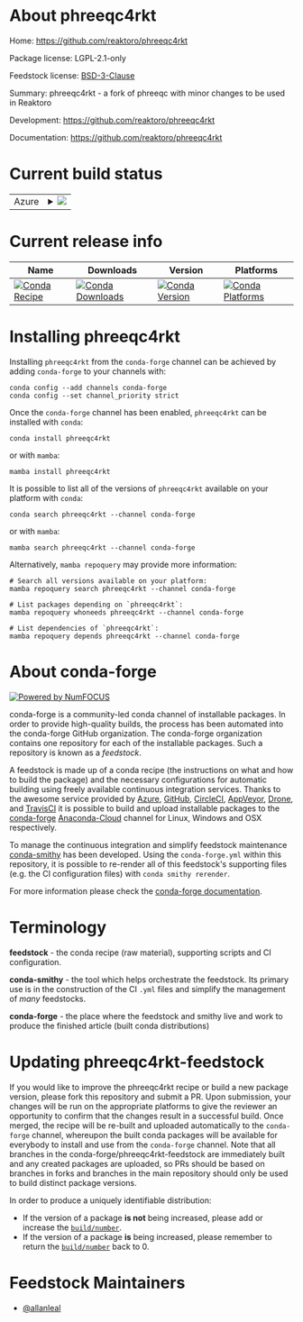 About phreeqc4rkt
=================

Home: https://github.com/reaktoro/phreeqc4rkt

Package license: LGPL-2.1-only

Feedstock license: [BSD-3-Clause](https://github.com/conda-forge/phreeqc4rkt-feedstock/blob/main/LICENSE.txt)

Summary: phreeqc4rkt - a fork of phreeqc with minor changes to be used in Reaktoro

Development: https://github.com/reaktoro/phreeqc4rkt

Documentation: https://github.com/reaktoro/phreeqc4rkt

Current build status
====================


<table>
    
  <tr>
    <td>Azure</td>
    <td>
      <details>
        <summary>
          <a href="https://dev.azure.com/conda-forge/feedstock-builds/_build/latest?definitionId=13305&branchName=main">
            <img src="https://dev.azure.com/conda-forge/feedstock-builds/_apis/build/status/phreeqc4rkt-feedstock?branchName=main">
          </a>
        </summary>
        <table>
          <thead><tr><th>Variant</th><th>Status</th></tr></thead>
          <tbody><tr>
              <td>linux_64</td>
              <td>
                <a href="https://dev.azure.com/conda-forge/feedstock-builds/_build/latest?definitionId=13305&branchName=main">
                  <img src="https://dev.azure.com/conda-forge/feedstock-builds/_apis/build/status/phreeqc4rkt-feedstock?branchName=main&jobName=linux&configuration=linux_64_" alt="variant">
                </a>
              </td>
            </tr><tr>
              <td>osx_64</td>
              <td>
                <a href="https://dev.azure.com/conda-forge/feedstock-builds/_build/latest?definitionId=13305&branchName=main">
                  <img src="https://dev.azure.com/conda-forge/feedstock-builds/_apis/build/status/phreeqc4rkt-feedstock?branchName=main&jobName=osx&configuration=osx_64_" alt="variant">
                </a>
              </td>
            </tr><tr>
              <td>win_64</td>
              <td>
                <a href="https://dev.azure.com/conda-forge/feedstock-builds/_build/latest?definitionId=13305&branchName=main">
                  <img src="https://dev.azure.com/conda-forge/feedstock-builds/_apis/build/status/phreeqc4rkt-feedstock?branchName=main&jobName=win&configuration=win_64_" alt="variant">
                </a>
              </td>
            </tr>
          </tbody>
        </table>
      </details>
    </td>
  </tr>
</table>

Current release info
====================

| Name | Downloads | Version | Platforms |
| --- | --- | --- | --- |
| [![Conda Recipe](https://img.shields.io/badge/recipe-phreeqc4rkt-green.svg)](https://anaconda.org/conda-forge/phreeqc4rkt) | [![Conda Downloads](https://img.shields.io/conda/dn/conda-forge/phreeqc4rkt.svg)](https://anaconda.org/conda-forge/phreeqc4rkt) | [![Conda Version](https://img.shields.io/conda/vn/conda-forge/phreeqc4rkt.svg)](https://anaconda.org/conda-forge/phreeqc4rkt) | [![Conda Platforms](https://img.shields.io/conda/pn/conda-forge/phreeqc4rkt.svg)](https://anaconda.org/conda-forge/phreeqc4rkt) |

Installing phreeqc4rkt
======================

Installing `phreeqc4rkt` from the `conda-forge` channel can be achieved by adding `conda-forge` to your channels with:

```
conda config --add channels conda-forge
conda config --set channel_priority strict
```

Once the `conda-forge` channel has been enabled, `phreeqc4rkt` can be installed with `conda`:

```
conda install phreeqc4rkt
```

or with `mamba`:

```
mamba install phreeqc4rkt
```

It is possible to list all of the versions of `phreeqc4rkt` available on your platform with `conda`:

```
conda search phreeqc4rkt --channel conda-forge
```

or with `mamba`:

```
mamba search phreeqc4rkt --channel conda-forge
```

Alternatively, `mamba repoquery` may provide more information:

```
# Search all versions available on your platform:
mamba repoquery search phreeqc4rkt --channel conda-forge

# List packages depending on `phreeqc4rkt`:
mamba repoquery whoneeds phreeqc4rkt --channel conda-forge

# List dependencies of `phreeqc4rkt`:
mamba repoquery depends phreeqc4rkt --channel conda-forge
```


About conda-forge
=================

[![Powered by
NumFOCUS](https://img.shields.io/badge/powered%20by-NumFOCUS-orange.svg?style=flat&colorA=E1523D&colorB=007D8A)](https://numfocus.org)

conda-forge is a community-led conda channel of installable packages.
In order to provide high-quality builds, the process has been automated into the
conda-forge GitHub organization. The conda-forge organization contains one repository
for each of the installable packages. Such a repository is known as a *feedstock*.

A feedstock is made up of a conda recipe (the instructions on what and how to build
the package) and the necessary configurations for automatic building using freely
available continuous integration services. Thanks to the awesome service provided by
[Azure](https://azure.microsoft.com/en-us/services/devops/), [GitHub](https://github.com/),
[CircleCI](https://circleci.com/), [AppVeyor](https://www.appveyor.com/),
[Drone](https://cloud.drone.io/welcome), and [TravisCI](https://travis-ci.com/)
it is possible to build and upload installable packages to the
[conda-forge](https://anaconda.org/conda-forge) [Anaconda-Cloud](https://anaconda.org/)
channel for Linux, Windows and OSX respectively.

To manage the continuous integration and simplify feedstock maintenance
[conda-smithy](https://github.com/conda-forge/conda-smithy) has been developed.
Using the ``conda-forge.yml`` within this repository, it is possible to re-render all of
this feedstock's supporting files (e.g. the CI configuration files) with ``conda smithy rerender``.

For more information please check the [conda-forge documentation](https://conda-forge.org/docs/).

Terminology
===========

**feedstock** - the conda recipe (raw material), supporting scripts and CI configuration.

**conda-smithy** - the tool which helps orchestrate the feedstock.
                   Its primary use is in the construction of the CI ``.yml`` files
                   and simplify the management of *many* feedstocks.

**conda-forge** - the place where the feedstock and smithy live and work to
                  produce the finished article (built conda distributions)


Updating phreeqc4rkt-feedstock
==============================

If you would like to improve the phreeqc4rkt recipe or build a new
package version, please fork this repository and submit a PR. Upon submission,
your changes will be run on the appropriate platforms to give the reviewer an
opportunity to confirm that the changes result in a successful build. Once
merged, the recipe will be re-built and uploaded automatically to the
`conda-forge` channel, whereupon the built conda packages will be available for
everybody to install and use from the `conda-forge` channel.
Note that all branches in the conda-forge/phreeqc4rkt-feedstock are
immediately built and any created packages are uploaded, so PRs should be based
on branches in forks and branches in the main repository should only be used to
build distinct package versions.

In order to produce a uniquely identifiable distribution:
 * If the version of a package **is not** being increased, please add or increase
   the [``build/number``](https://docs.conda.io/projects/conda-build/en/latest/resources/define-metadata.html#build-number-and-string).
 * If the version of a package **is** being increased, please remember to return
   the [``build/number``](https://docs.conda.io/projects/conda-build/en/latest/resources/define-metadata.html#build-number-and-string)
   back to 0.

Feedstock Maintainers
=====================

* [@allanleal](https://github.com/allanleal/)

